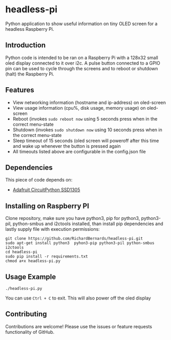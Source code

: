 # headless-pi
Python application to show useful information on tiny OLED screen for a headless Raspberry Pi.

## Introduction
Python code is intended to be ran on a Raspberry Pi with a 128x32 small oled display connected to it over i2c. A pulse button connected to a GPIO pin can be used to cycle through the screens and to reboot or shutdown (halt) the Raspberry Pi.

## Features
* View networking information (hostname and ip-address) on oled-screen
* View usage information (cpu%, disk usage, memory usage) on oled-screen
* Reboot (invokes `sudo reboot now` using 5 seconds press when in the correct menu-state
* Shutdown (invokes `sudo shutdown now` using 10 seconds press when in the correct menu-state
* Sleep timeout of 15 seconds (oled screen will poweroff after this time and wake up whenever the button is pressed again
* All timeouts listed above are configurable in the config.json file

## Dependencies
This piece of code depends on:
* [Adafruit CircuitPython SSD1305](https://github.com/adafruit/Adafruit_CircuitPython_SSD1306/)

## Installing on Raspberry PI
Clone repository, make sure you have python3, pip for python3, python3-pil, python-smbus and i2ctools installed, than install pip dependencies and lastly supply file with execution permissions:
```
git clone https://github.com/RichardBernards/headless-pi.git
sudo apt-get install python3  pyhon3-pip python3-pil python-smbus i2ctools
cd headless-pi
sudo pip install -r requirements.txt
chmod a+x headless-pi.py
```

## Usage Example
```
./headless-pi.py
```
You can use `Ctrl + C` to exit. This will also power off the oled display

## Contributing
Contributions are welcome! Please use the issues or feature requests functionality of GitHub.
